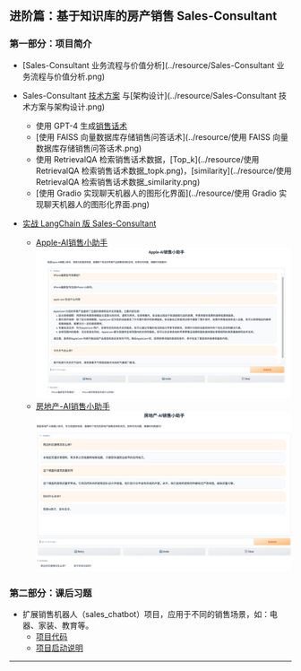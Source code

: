 ## 进阶篇：基于知识库的房产销售 Sales-Consultant

### 第一部分：项目简介

- [Sales-Consultant 业务流程与价值分析](../resource/Sales-Consultant 业务流程与价值分析.png)
- Sales-Consultant [技术方案](../resource/基于知识库问答的典型用例.png)
  与[架构设计](../resource/Sales-Consultant 技术方案与架构设计.png)
    - 使用 GPT-4 生成[销售话术](../resource/销售话术.png)
    - [使用 FAISS 向量数据库存储销售问答话术](../resource/使用 FAISS 向量数据库存储销售问答话术.png)
    - 使用 RetrievalQA
      检索销售话术数据，[Top_k](../resource/使用 RetrievalQA 检索销售话术数据_topk.png)，[similarity](../resource/使用 RetrievalQA 检索销售话术数据_similarity.png)
    - [使用 Gradio 实现聊天机器人的图形化界面](../resource/使用 Gradio 实现聊天机器人的图形化界面.png)
- [实战 LangChain 版 Sales-Consultant](../project/langchain_sales_chatbot)

    - [Apple-AI销售小助手](../project/langchain_sales_chatbot/files/Apple-AI销售小助手.png)
  ![图片格式](../project/langchain_sales_chatbot/files/Apple-AI销售小助手.png)  
    - [房地产-AI销售小助手](../project/langchain_sales_chatbot/files/房地产-AI销售小助手.png)
  ![图片格式](../project/langchain_sales_chatbot/files/房地产-AI销售小助手.png)


### 第二部分：课后习题
- 扩展销售机器人（sales_chatbot）项目，应用于不同的销售场景，如：电器、家装、教育等。
  - [项目代码](../project/langchain_sales_chatbot/sales_chatbot.py)
  - [项目启动说明](../project/langchain_sales_chatbot/README.md)

<hr />  